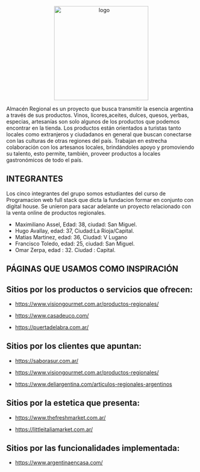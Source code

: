 
  <p align="center">
  <a href=https://github.com/kinglobe/grupo_4_almacenRegional>
    <img src=https://github.com/kinglobe/grupo_4_almacenRegional/blob/ee540ae599a84a666455ff5c4059520bf7a71cf9/wireframes/logoAlmacen.png alt="logo" width="250" height="250">
  </a>
</p>

Almacén Regional es un proyecto que busca transmitir la esencia argentina a través de sus productos. Vinos, licores,aceites, dulces, quesos, yerbas, especias, artesanías son solo algunos de los productos que podemos encontrar en la tienda.
Los productos están orientados a turistas tanto locales como extranjeros y ciudadanos en general que buscan conectarse con las culturas de otras regiones del país.
Trabajan en estrecha colaboración con los artesanos locales, brindándoles apoyo y promoviendo su talento, esto permite, también, proveer productos a locales gastronómicos de todo el país.

## INTEGRANTES
Los cinco integrantes del grupo somos estudiantes del curso de Programacion web full stack que dicta la fundacion formar en conjunto con digital house. Se unieron para sacar adelante un proyecto relacionado con la venta online de productos regionales.

- Maximiliano Assel, Edad: 38, ciudad: San Miguel.
- Hugo Avallay, edad: 37, Ciudad:La Rioja/Capital.
- Matias Martinez, edad: 36, Ciudad: V Lugano
- Francisco Toledo, edad: 25, ciudad: San Miguel.
- Omar Zerpa, edad : 32. Ciudad : Capital.


## PÁGINAS QUE USAMOS COMO INSPIRACIÓN

## Sitios por los productos o servicios que ofrecen:

- https://www.visiongourmet.com.ar/productos-regionales/

- https://www.casadeuco.com/

- https://puertadelabra.com.ar/


## Sitios por los clientes que apuntan:

- https://saborasur.com.ar/

- https://www.visiongourmet.com.ar/productos-regionales/ <!-- apunta a un publico en general, tratando de llegar al turista y competir en el mercado interno -->

- https://www.deliargentina.com/articulos-regionales-argentinos <!-- apunta a un publico en general, tratando de llegar al turista y competir en el mercado interno -->


## Sitios por la estetica que presenta:

- https://www.thefreshmarket.com.ar/

- https://littleitaliamarket.com.ar/

## Sitios por las funcionalidades implementada:

- https://www.argentinaencasa.com/

